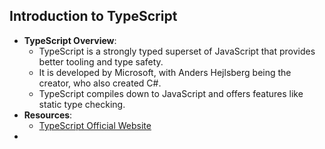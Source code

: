## Introduction to TypeScript
- **TypeScript Overview**:
    - TypeScript is a strongly typed superset of JavaScript that provides better tooling and type safety.
    - It is developed by Microsoft, with Anders Hejlsberg being the creator, who also created C#.
    - TypeScript compiles down to JavaScript and offers features like static type checking.
- **Resources**:    
    - [TypeScript Official Website](https://www.typescriptlang.org)
- 
